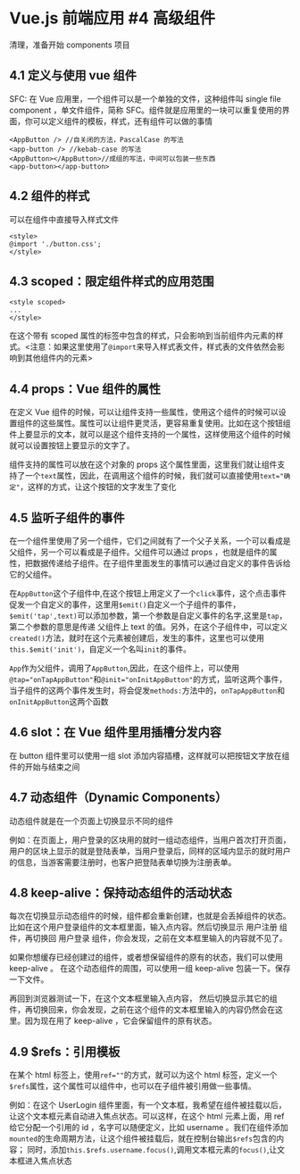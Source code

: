 # Vue.js 前端应用 #4 高级组件

清理，准备开始 components 项目

## 4.1 定义与使用 vue 组件

SFC: 在 Vue 应用里，一个组件可以是一个单独的文件，这种组件叫 single file component ，单文件组件，简称 SFC。组件就是应用里的一块可以重复使用的界面，你可以定义组件的模板，样式，还有组件可以做的事情

```
<AppButton /> //自关闭的方法，PascalCase 的写法
<app-button /> //kebab-case 的写法
<AppButton></AppButton>//成组的写法，中间可以包装一些东西
<app-button></app-button>
```

## 4.2 组件的样式

可以在组件中直接导入样式文件

```
<style>
@import './button.css';
</style>
```

## 4.3 scoped：限定组件样式的应用范围

```
<style scoped>
...
</style>
```

在这个带有 scoped 属性的标签中包含的样式，只会影响到当前组件内元素的样式。<注意：如果这里使用了`@import`来导入样式表文件，样式表的文件依然会影响到其他组件内的元素>

## 4.4 props：Vue 组件的属性

在定义 Vue 组件的时候，可以让组件支持一些属性，使用这个组件的时候可以设置组件的这些属性。属性可以让组件更灵活，更容易重复使用。比如在这个按钮组件上要显示的文本，就可以是这个组件支持的一个属性，这样使用这个组件的时候就可以设置按钮上要显示的文字了。

组件支持的属性可以放在这个对象的 props 这个属性里面，这里我们就让组件支持了一个`text`属性，因此，在调用这个组件的时候，我们就可以直接使用`text="确定"`，这样的方式，让这个按钮的文字发生了变化

## 4.5 监听子组件的事件

在一个组件里使用了另一个组件，它们之间就有了一个父子关系，一个可以看成是父组件，另一个可以看成是子组件。父组件可以通过 props ，也就是组件的属性，把数据传递给子组件。在子组件里面发生的事情可以通过自定义的事件告诉给它的父组件。

在`AppButton`这个子组件中,在这个按钮上用定义了一个`click`事件，这个点击事件促发一个自定义的事件，这里用`$emit()`自定义一个子组件的事件，`$emit('tap',text)`可以添加参数，第一个参数是自定义事件的名字,这里是`tap`，第二个参数的意思是传递 父组件上 text 的值。另外，在这个子组件中，可以定义`created()`方法，就时在这个元素被创建后，发生的事件，这里也可以使用`this.$emit('init')`，自定义一个名叫`init`的事件。

`App`作为父组件，调用了`AppButton`,因此，在这个组件上，可以使用`@tap="onTapAppButton"`和`@init="onInitAppButton"`的方式，监听这两个事件，当子组件的这两个事件发生时，将会促发`methods:`方法中的，`onTapAppButton`和`onInitAppButton`这两个函数

## 4.6 slot：在 Vue 组件里用插槽分发内容

在 button 组件里可以使用一组 slot 添加内容插槽，这样就可以把按钮文字放在组件的开始与结束之间

## 4.7 动态组件（Dynamic Components）

动态组件就是在一个页面上切换显示不同的组件

例如：在页面上，用户登录的区块用的就时一组动态组件，当用户首次打开页面，用户的区块上显示的就是登陆表单，当用户登录后，同样的区域内显示的就时用户的信息，当游客需要注册时，也客户把登陆表单切换为注册表单。

## 4.8 keep-alive：保持动态组件的活动状态

每次在切换显示动态组件的时候，组件都会重新创建，也就是会丢掉组件的状态。比如在这个用户登录组件的文本框里面，输入点内容。然后切换显示 用户注册 组件，再切换回 用户登录 组件，你会发现，之前在文本框里输入的内容就不见了。

如果你想缓存已经创建过的组件，或者想保留组件的原有的状态，我们可以使用 keep-alive 。 在这个动态组件的周围，可以使用一组 keep-alive 包装一下。保存一下文件。

再回到浏览器测试一下，在这个文本框里输入点内容， 然后切换显示其它的组件，再切换回来，你会发现，之前在这个组件的文本框里输入的内容仍然会在这里。因为现在用了 keep-alive ，它会保留组件的原有状态。

## 4.9 $refs：引用模板

在某个 html 标签上，使用`ref=""`的方式，就可以为这个 html 标签，定义一个`$refs`属性，这个属性可以组件中，也可以在子组件被引用做一些事情。

例如：在这个 UserLogin 组件里面，有一个文本框，我希望在组件被挂载以后，让这个文本框元素自动进入焦点状态。可以这样，在这个 html 元素上面，用 ref 给它分配一个引用的 id ，名字可以随便定义，比如 username 。我们在组件添加`mounted`的生命周期方法，让这个组件被挂载后，就在控制台输出`$refs`包含的内容；
同时，添加`this.$refs.username.focus()`,调用文本框元素的`focus()`,让文本框进入焦点状态
